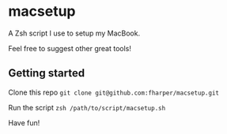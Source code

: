 # macsetup

A Zsh script I use to setup my MacBook.

Feel free to suggest other great tools!

## Getting started

Clone this repo
```git clone git@github.com:fharper/macsetup.git```

Run the script
```zsh /path/to/script/macsetup.sh```

Have fun!

